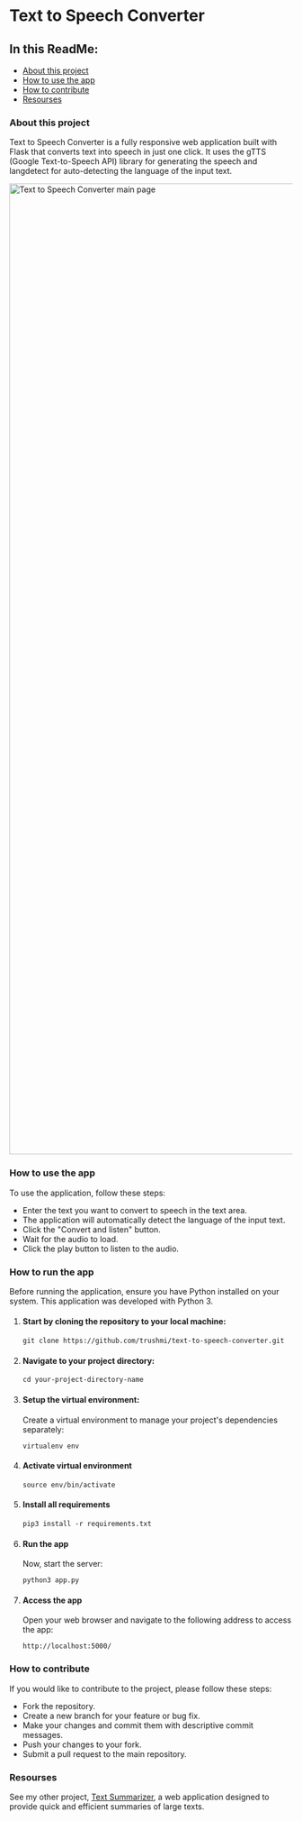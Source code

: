 # Text to Speech Converter

## In this ReadMe:
- [About this project](#about-this-project)
- [How to use the app](#how-to-use-the-app)
- [How to contribute ](#how-to-contribute)
- [Resourses](#resourses)

### About this project 

Text to Speech Converter is a fully responsive web application built with Flask that converts text into speech in just one click. It uses the gTTS (Google Text-to-Speech API) library for generating the speech and langdetect for auto-detecting the language of the input text.

<img width="1723" alt="Text to Speech Converter main page" src="https://github.com/trushmi/text-to-speech-converter/assets/88466266/21f1a006-ac73-4f99-8c84-1c9b8905c23b">

### How to use the app

To use the application, follow these steps:

- Enter the text you want to convert to speech in the text area.
- The application will automatically detect the language of the input text.
- Click the "Convert and listen" button.
- Wait for the audio to load.
- Click the play button to listen to the audio.

### How to run the app

Before running the application, ensure you have Python installed on your system. This application was developed with Python 3.

1. #### Start by cloning the repository to your local machine:

   ```
   git clone https://github.com/trushmi/text-to-speech-converter.git
   ```
   
2. #### Navigate to your project directory:

   ```
   cd your-project-directory-name
   ```

3. #### Setup the virtual environment:

   Create a virtual environment to manage your project's dependencies separately:

   ```
   virtualenv env
   ```

4. #### Activate virtual environment

   ```
   source env/bin/activate
   ```

5. #### Install all requirements 
   ```
   pip3 install -r requirements.txt
   ```
6. #### Run the app

   Now, start the server:

   ```
   python3 app.py
   ```
7. #### Access the app
   Open your web browser and navigate to the following address to access the app:
   ```
   http://localhost:5000/
   ```

### How to contribute 

If you would like to contribute to the project, please follow these steps:

- Fork the repository.
- Create a new branch for your feature or bug fix.
- Make your changes and commit them with descriptive commit messages.
- Push your changes to your fork.
- Submit a pull request to the main repository.

### Resourses 

See my other project, [Text Summarizer](https://github.com/trushmi/ai-text-summarizer), a web application designed to provide quick and efficient summaries of large texts. 

